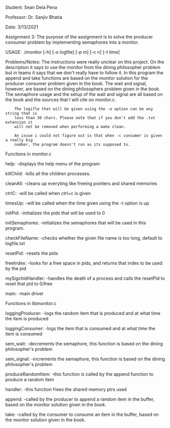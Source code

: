 Student: Sean Dela Pena

Professor: Dr. Sanjiv Bhatia

Date: 3/13/2021

Assignment 3: The purpose of the assignment is to solve the producer consumer problem
	      by implementing semaphores into a monitor.

USAGE: ./monitor [-h] [-o logfile] [-p m] [-c n] [-t time]

Problems/Notes:
		The instructions were really unclear on this project. On the description it
		says to use the monitor from the dining philosopher problem but in teams it
		says that we don't really have to follow it. In this program the append and 
		take functions are based on the monitor solution for the producer consumer
		problem given in the book. The wait and signal, however, are based on the 
		dining philosophers problem given in the book. The semaphore usage and the setup
		of the wait and signal are all based on the book and the sources that I will 
		cite on monitor.c.

		The logifle that will be given using the -o option can be any string that is
		less than 30 chars. Please note that if you don't add the .txt extension it 
		will not be removed when performing a make clean.

		An issue i could not figure out is that when -c consumer is given a really big
		number, the program doesn't run as its supposed to.


Functions in monitor.c

help:
	-displays the help menu of the program

killChild:
	-kills all the children processes.

cleanAll:
	-cleans up everyting like freeing pointers and shared memories

ctrlC:
	-will be called when ctrl+c is given

timesUp:
	-will be called when the time given using the -t option is up

initPid:
	-initializes the pids that will be used to 0

initSemaphores:
	-initializes the semaphores that will be used in this program.

checkFileName:
	-checks whether the given file name is too long, default to logfile.txt

resetPid:
	-resets the pids

freeIndex:
	-looks for a free space in pids, and returns that index to be used by the pid

mySigchldHandler:
	-handles the death of a process and calls the resetPid to reset that pid to 0/free

main:
	-main driver


Functions in libmonitor.c

loggingProducer:
	-logs the random item that is produced and at what time the item is produced

loggingConsumer:
	-logs the item that is consumed and at what time the item is consumed

sem_wait:
	-decrements the semaphore, this function is based on the dining philosopher's problem

sem_signal:
	-increments the semaphore, this function is based on the dining philosopher's problem

produceRandomItem:
	-this function is called by the append function to produce a random item

handler:
	-this function frees the shared memory ptrs used

append:
	-called by the producer to append a random item in the buffer, based on the monitor
	 solution given in the book.

take:
	-called by the consumer to consume an item in the buffer, based on the monitor
	 solution given in the book.

